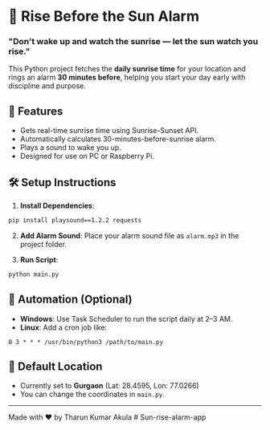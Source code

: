 # 🌅 Rise Before the Sun Alarm

### "Don't wake up and watch the sunrise — let the sun watch you rise."

This Python project fetches the **daily sunrise time** for your location and rings an alarm **30 minutes before**, helping you start your day early with discipline and purpose.

## 🚀 Features

- Gets real-time sunrise time using Sunrise-Sunset API.
- Automatically calculates 30-minutes-before-sunrise alarm.
- Plays a sound to wake you up.
- Designed for use on PC or Raspberry Pi.

## 🛠️ Setup Instructions

1. **Install Dependencies**:
```bash
pip install playsound==1.2.2 requests
```

2. **Add Alarm Sound**:
Place your alarm sound file as `alarm.mp3` in the project folder.

3. **Run Script**:
```bash
python main.py
```

## 🔁 Automation (Optional)

- **Windows**: Use Task Scheduler to run the script daily at 2–3 AM.
- **Linux**: Add a cron job like:
```
0 3 * * * /usr/bin/python3 /path/to/main.py
```

## 📍 Default Location

- Currently set to **Gurgaon** (Lat: 28.4595, Lon: 77.0266)
- You can change the coordinates in `main.py`.

---

Made with ❤️ by Tharun Kumar Akula
#   S u n - r i s e - a l a r m - a p p 
 
 
